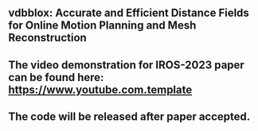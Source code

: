 ## vdbblox: Accurate and Efficient Distance Fields for Online Motion Planning and Mesh Reconstruction
## The video demonstration for IROS-2023 paper can be found here: https://www.youtube.com.template
## The code will be released after paper accepted.
